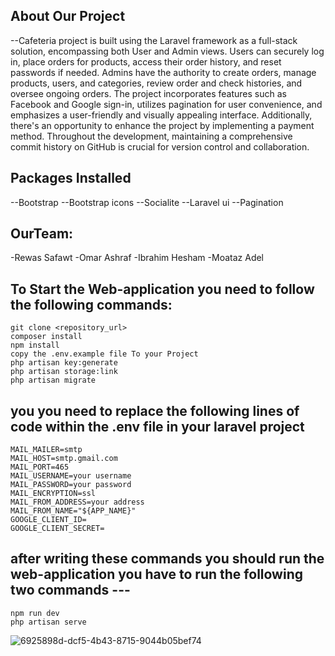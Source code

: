 ## About Our Project
 --Cafeteria project is built using the Laravel framework as a full-stack solution, encompassing both User and Admin views. Users can securely log in, place orders for products, access their order history, and reset passwords if needed. Admins have the authority to create orders, manage products, users, and categories, review order and check histories, and oversee ongoing orders. The project incorporates features such as Facebook and Google sign-in, utilizes pagination for user convenience, and emphasizes a user-friendly and visually appealing interface. Additionally, there's an opportunity to enhance the project by implementing a payment method. Throughout the development, maintaining a comprehensive commit history on GitHub is crucial for version control and collaboration.

## Packages Installed
--Bootstrap
--Bootstrap icons
--Socialite
--Laravel ui
--Pagination


## OurTeam:
-Rewas Safawt
-Omar Ashraf
-Ibrahim Hesham
-Moataz Adel

## To Start the Web-application you need to follow the following commands:
```
git clone <repository_url>
composer install
npm install
copy the .env.example file To your Project
php artisan key:generate
php artisan storage:link
php artisan migrate
```
## you you need to replace the following lines of code within the .env file in your laravel project
```
MAIL_MAILER=smtp
MAIL_HOST=smtp.gmail.com
MAIL_PORT=465
MAIL_USERNAME=your username
MAIL_PASSWORD=your password
MAIL_ENCRYPTION=ssl
MAIL_FROM_ADDRESS=your address
MAIL_FROM_NAME="${APP_NAME}"
GOOGLE_CLIENT_ID=
GOOGLE_CLIENT_SECRET=
```

## after writing these commands you should run the web-application you have to run the following two commands ---
```
npm run dev
php artisan serve
```


![6925898d-dcf5-4b43-8715-9044b05bef74](https://github.com/rewas20/cafeteria-laravel/assets/83989723/6ce37e52-4302-4d8a-a6e5-570183440650)

